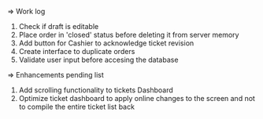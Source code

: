 
=> Work log
1) Check if draft is editable 
2) Place order in 'closed' status before deleting it from server memory
3) Add button for Cashier to acknowledge ticket revision
4) Create interface to duplicate orders
5) Validate user input before accesing the database

=> Enhancements pending list
1) Add scrolling functionality to tickets Dashboard
2) Optimize ticket dashboard to apply online changes to the screen and not to compile the entire ticket list back
